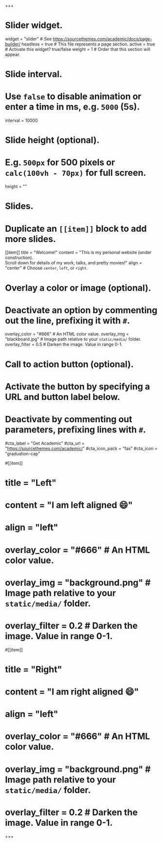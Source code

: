 +++
# Slider widget.
widget = "slider"  # See https://sourcethemes.com/academic/docs/page-builder/
headless = true  # This file represents a page section.
active = true  # Activate this widget? true/false
weight = 1  # Order that this section will appear.

# Slide interval.
# Use `false` to disable animation or enter a time in ms, e.g. `5000` (5s).
interval = 10000

# Slide height (optional).
# E.g. `500px` for 500 pixels or `calc(100vh - 70px)` for full screen.
height = ""

# Slides.
# Duplicate an `[[item]]` block to add more slides.
[[item]]
  title = "Welcome!"
  content = "This is my personal website (under construction).<br/> Scroll down for details of my work, talks, and pretty movies!"
  align = "center"  # Choose `center`, `left`, or `right`.
  
  # Overlay a color or image (optional).
  #   Deactivate an option by commenting out the line, prefixing it with `#`.
  overlay_color = "#666"  # An HTML color value.
  overlay_img = "blackboard.jpg"  # Image path relative to your `static/media/` folder.
  overlay_filter = 0.5  # Darken the image. Value in range 0-1.

  # Call to action button (optional).
  #   Activate the button by specifying a URL and button label below.
  #   Deactivate by commenting out parameters, prefixing lines with `#`.
  #cta_label = "Get Academic"
  #cta_url = "https://sourcethemes.com/academic/"
  #cta_icon_pack = "fas"
  #cta_icon = "graduation-cap"



#[[item]]
#  title = "Left"
#  content = "I am left aligned :smile:"
#  align = "left"

#  overlay_color = "#666"  # An HTML color value.
#  overlay_img = "background.png"  # Image path relative to your `static/media/` folder.
#  overlay_filter = 0.2  # Darken the image. Value in range 0-1.

#[[item]]
#  title = "Right"
#  content = "I am right aligned :smile:"
#  align = "left"

#  overlay_color = "#666"  # An HTML color value.
#  overlay_img = "background.png"  # Image path relative to your `static/media/` folder.
#  overlay_filter = 0.2  # Darken the image. Value in range 0-1.
+++
